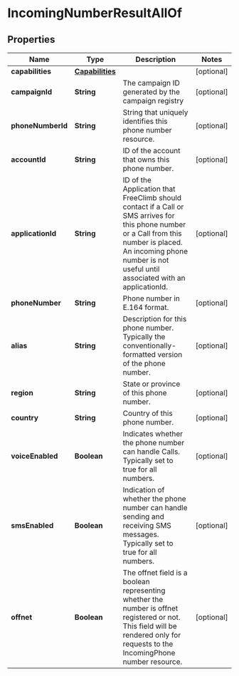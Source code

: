 

# IncomingNumberResultAllOf


## Properties

Name | Type | Description | Notes
------------ | ------------- | ------------- | -------------
**capabilities** | [**Capabilities**](Capabilities.md) |  |  [optional]
**campaignId** | **String** | The campaign ID generated by the campaign registry |  [optional]
**phoneNumberId** | **String** | String that uniquely identifies this phone number resource. |  [optional]
**accountId** | **String** | ID of the account that owns this phone number. |  [optional]
**applicationId** | **String** | ID of the Application that FreeClimb should contact if a Call or SMS arrives for this phone number or a Call from this number is placed. An incoming phone number is not useful until associated with an applicationId. |  [optional]
**phoneNumber** | **String** | Phone number in E.164 format. |  [optional]
**alias** | **String** | Description for this phone number. Typically the conventionally-formatted version of the phone number. |  [optional]
**region** | **String** | State or province of this phone number. |  [optional]
**country** | **String** | Country of this phone number. |  [optional]
**voiceEnabled** | **Boolean** | Indicates whether the phone number can handle Calls. Typically set to true for all numbers. |  [optional]
**smsEnabled** | **Boolean** | Indication of whether the phone number can handle sending and receiving SMS messages. Typically set to true for all numbers. |  [optional]
**offnet** | **Boolean** | The offnet field is a boolean representing whether the number is offnet registered or not. This field will be rendered only for requests to the IncomingPhone number resource. |  [optional]



